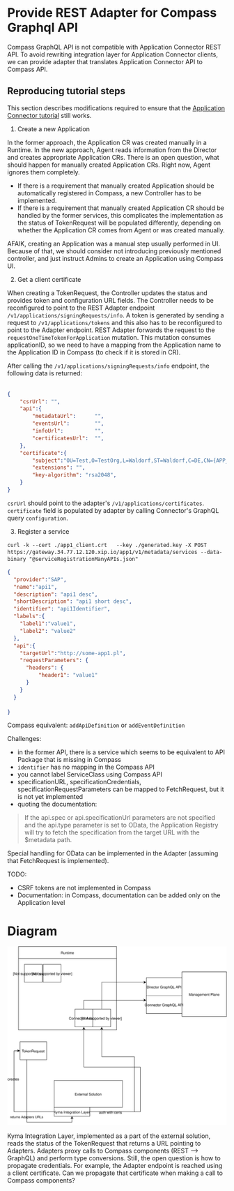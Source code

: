 # Provide REST Adapter for Compass Graphql API
Compass GraphQL API is not compatible with Application Connector REST API.
To avoid rewriting integration layer for  Application Connector clients, we can provide adapter that translates
Application Connector API to Compass API.


## Reproducing tutorial steps
This section describes modifications required to ensure that the [Application Connector tutorial](https://kyma-project.io/docs/1.8/components/application-connector/#tutorials-tutorials) still works.

1. Create a new Application

In the former approach, the Application CR was created manually in a Runtime. In the new approach, Agent reads information from the 
Director and creates appropriate Application CRs.
There is an open question, what should happen for manually created Application CRs. Right now, Agent ignores them completely.
* If there is a requirement that manually created Application should be automatically registered in Compass, 
a new Controller has to be implemented.
* If there is a requirement that manually created Application CR should be handled by the former services, this complicates the implementation as 
the status of TokenRequest will be populated differently, depending on whether the Application CR comes from Agent or was created manually.

AFAIK, creating an Application was a manual step usually performed in UI. Because of that, we should consider
not introducing previously mentioned controller, and just instruct Admins to create an Application using Compass UI. 

2. Get a client certificate

When creating a TokenRequest, the Controller updates the status and provides token and configuration URL fields.
The Controller needs to be reconfigured to point to the REST Adapter endpoint `/v1/applications/signingRequests/info`. A token is generated by sending a request to `/v1/applications/tokens` and this also has to be reconfigured to point to the Adapter endpoint.
REST Adapter forwards the request to the `requestOneTimeTokenForApplication` mutation.
This mutation consumes applicationID, so we need to have a mapping from the Application name to the Application ID in Compass (to check if it is stored in CR).

After calling the `/v1/applications/signingRequests/info` endpoint, the following data is returned:
```json

{
    "csrUrl": "",
    "api":{
        "metadataUrl":      "",
        "eventsUrl":        "",
        "infoUrl":          "",
        "certificatesUrl":  "",
    },
    "certificate":{
        "subject":"OU=Test,O=TestOrg,L=Waldorf,ST=Waldorf,C=DE,CN={APP_NAME}",
        "extensions": "",
        "key-algorithm": "rsa2048",
    }
}
```

`csrUrl` should point to the adapter's `/v1/applications/certificates`.
`certificate` field is populated by adapter by calling Connector's GraphQL query `configuration`. 

3. Register a service

```
curl -k --cert ./app1_client.crt   --key ./generated.key -X POST https://gateway.34.77.12.120.xip.io/app1/v1/metadata/services --data-binary "@serviceRegistrationManyAPIs.json"
```
```json
{
  "provider":"SAP",
  "name":"api1",
  "description": "api1 desc",
  "shortDescription": "api1 short desc",
  "identifier": "api1Identifier",
  "labels":{
  	"label1":"value1",
  	"label2": "value2"
  },
  "api":{
  	"targetUrl":"http://some-app1.pl",
  	"requestParameters": {
  	  "headers": {
  	      "header1": "value1"
  	  }
  	}
  }

}
```
Compass equivalent: `addApiDefinition` or `addEventDefinition`

Challenges:

- in the former API, there is a service which seems to be equivalent to API Package that is missing in Compass
- `identifier` has no mapping in the Compass API
- you cannot label ServiceClass using Compass API
- specificationURL, specificationCredentials, specificationRequestParameters can be mapped to FetchRequest, but it is not yet implemented
- quoting the documentation:
> If the api.spec or api.specificationUrl parameters are not specified and the api.type parameter is set to OData, the Application Registry will try to fetch the specification from the target URL with the $metadata path.

Special handling for OData can be implemented in the Adapter (assuming that FetchRequest is implemented).

TODO: 
- CSRF tokens are not implemented in Compass
- Documentation: in Compass, documentation can be added only on the Application level

# Diagram
![](adpters.svg)

Kyma Integration Layer, implemented as a part of the external solution, reads the status of the TokenRequest that returns a URL pointing to Adapters.
Adapters proxy calls to Compass components (REST --> GraphQL) and perform type conversions. 
Still, the open question is how to propagate credentials. For example, the Adapter endpoint is reached using a client certificate. Can we propagate
that certificate when making a call to Compass components?
